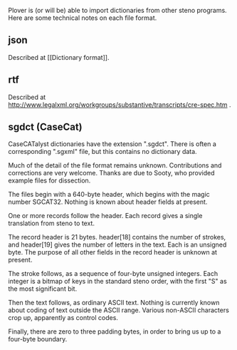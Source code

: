 Plover is (or will be) able to import dictionaries from other steno programs. Here are some technical notes on each file format.

## json

Described at [[Dictionary format]].

## rtf

Described at http://www.legalxml.org/workgroups/substantive/transcripts/cre-spec.htm .

## sgdct (CaseCat)

CaseCATalyst dictionaries have the extension ".sgdct". There is often a corresponding ".sgxml" file, but this contains no dictionary data.

Much of the detail of the file format remains unknown. Contributions and corrections are very welcome. Thanks are due to Sooty, who provided example files for dissection.

The files begin with a 640-byte header, which begins with the magic number SGCAT32. Nothing is known about header fields at present.

One or more records follow the header. Each record gives a single translation from steno to text.

The record header is 21 bytes. header[18] contains the number of strokes, and header[19] gives the number of letters in the text. Each is an unsigned byte. The purpose of all other fields in the record header is unknown at present.

The stroke follows, as a sequence of four-byte unsigned integers. Each integer is a bitmap of keys in the standard steno order, with the first "S" as the most significant bit.

Then the text follows, as ordinary ASCII text. Nothing is currently known about coding of text outside the ASCII range. Various non-ASCII characters crop up, apparently as control codes.

Finally, there are zero to three padding bytes, in order to bring us up to a four-byte boundary.